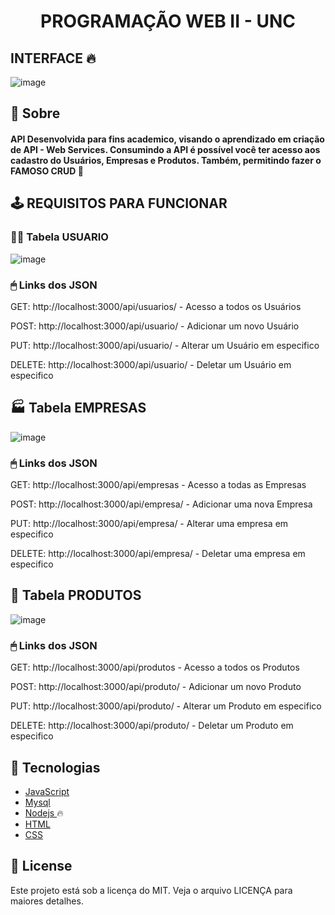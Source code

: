 <h1 align="center"><p>PROGRAMAÇÃO WEB II - UNC</p> </h1>

## INTERFACE 🔥
![image](https://user-images.githubusercontent.com/88353503/204687011-ec9252bf-1da6-4c66-87f4-aaf703796611.png)


## 📕 Sobre

#### API Desenvolvida para fins academico, visando o aprendizado em criação de API - Web Services. Consumindo a API é possível você ter acesso aos cadastro do Usuários, Empresas e Produtos. Também, permitindo fazer o FAMOSO CRUD 🧨


## 🕹 REQUISITOS PARA FUNCIONAR
### 🙍‍♂ Tabela USUARIO 
![image](https://user-images.githubusercontent.com/68932001/142340378-170acb4d-83a4-4d66-b689-1914d1f45d3c.png)

### 🖱 Links dos JSON 
<p>GET:  http://localhost:3000/api/usuarios/ - Acesso a todos os Usuários</p>
<p>POST:  http://localhost:3000/api/usuario/ - Adicionar um novo Usuário</p>
<p>PUT:  http://localhost:3000/api/usuario/ - Alterar um Usuário em especifico</p>
<p>DELETE:  http://localhost:3000/api/usuario/ - Deletar um Usuário em especifico</p>

## 🏭 Tabela EMPRESAS 
![image](https://user-images.githubusercontent.com/68932001/142341304-f9090a78-f364-4008-8d7e-060934e7a73b.png)

### 🖱 Links dos JSON 
<p>GET:  http://localhost:3000/api/empresas - Acesso a todas as Empresas</p>
<p>POST:  http://localhost:3000/api/empresa/ - Adicionar uma nova Empresa</p>
<p>PUT:  http://localhost:3000/api/empresa/ - Alterar uma empresa em especifico</p>
<p>DELETE:  http://localhost:3000/api/empresa/ - Deletar uma empresa em especifico</p>

## 🥫 Tabela PRODUTOS 
![image](https://user-images.githubusercontent.com/68932001/142341813-97fccd31-37d2-4068-8013-ca9e0b36b2c4.png)
### 🖱 Links dos JSON 

<p>GET:  http://localhost:3000/api/produtos - Acesso a todos os Produtos</p>
<p>POST:  http://localhost:3000/api/produto/ - Adicionar um novo Produto</p>
<p>PUT:  http://localhost:3000/api/produto/ - Alterar um Produto em especifico</p>
<p>DELETE:  http://localhost:3000/api/produto/ - Deletar um Produto em especifico</p>



## 🔨 Tecnologias

- [JavaScript](https://#)
- [Mysql](https://www.mysql.com/)
- [Nodejs ](https://www.mysql.com/) 🔥
- [HTML](https://reactnative.dev)
- [CSS](https://#)


## 📜 License

Este projeto está sob a licença do MIT. Veja o arquivo LICENÇA para maiores detalhes.
